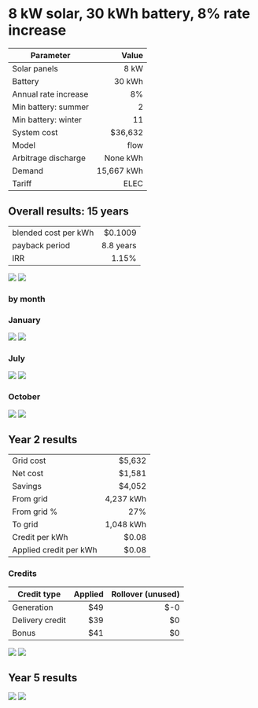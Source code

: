 # 8 kW solar, 30 kWh battery, 8% rate increase

| Parameter | Value |
|--------|-------:|
| Solar panels | 8 kW |
| Battery | 30 kWh |
| Annual rate increase | 8% |
| Min battery: summer | 2 |
| Min battery: winter | 11 |
| System cost | $36,632 |
| Model | flow |
| Arbitrage discharge | None kWh|
| Demand | 15,667 kWh |
| Tariff | ELEC |

## Overall results: 15 years

|  |  |
|--------|-------:|
| blended cost per kWh | $0.1009 |
| payback period | 8.8 years |
| IRR | 1.15% |

<img src="roi.png">

<img src="monthly_sources.png">

### by month

### January
<img src="daily_Jan.png">

<img src="flow_Jan.png">

### July
<img src="daily_Jul.png">

<img src="flow_Jul.png">

### October

<img src="daily_Oct.png">

<img src="flow_Oct.png">

## Year 2 results

|  |  |
|--------|-------:|
| Grid cost | $5,632 |
| Net cost | $1,581 | 
| Savings | $4,052 |
| From grid | 4,237 kWh |
| From grid % | 27% |
| To grid | 1,048 kWh |
| Credit per kWh | $0.08 |
| Applied credit per kWh | $0.08 |

### Credits

| Credit type | Applied | Rollover (unused) |
|--------|-------:|-------:|
| Generation | $49 | $-0 |
| Delivery credit | $39 | $0 |
| Bonus | $41 | $0 |

<img src="costs_02.png">

<img src="credits_02.png">

## Year 5 results

<img src="costs_05.png">

<img src="credits_05.png">